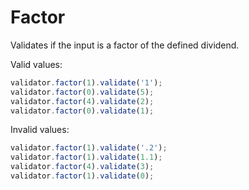 # Factor

Validates if the input is a factor of the defined dividend.

Valid values:

```js
validator.factor(1).validate('1');
validator.factor(0).validate(5);
validator.factor(4).validate(2);
validator.factor(0).validate(1);
```

Invalid values:

```js
validator.factor(1).validate('.2');
validator.factor(1).validate(1.1);
validator.factor(4).validate(3);
validator.factor(1).validate(0);
```
